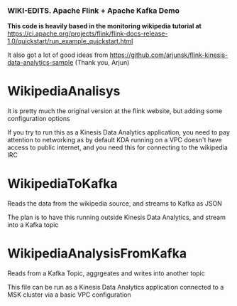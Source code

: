 ### WIKI-EDITS. Apache Flink + Apache Kafka Demo

__This code is heavily based in the monitoring wikipedia tutorial at__ https://ci.apache.org/projects/flink/flink-docs-release-1.0/quickstart/run_example_quickstart.html

It also got a lot of good ideas from https://github.com/arjunsk/flink-kinesis-data-analytics-sample  (Thank you, Arjun)


# WikipediaAnalisys

It is pretty much the original version at the flink website, but adding some configuration options

If you try to run this as a Kinesis Data Analytics application, you need to pay attention to networking as by default KDA running on a VPC doesn't have access to public internet, and you need this for connecting to the wikipedia IRC
# WikipediaToKafka

Reads the data from the wikipedia source, and streams to Kafka as JSON

The plan is to have this running outside Kinesis Data Analytics, and stream into a Kafka topic


# WikipediaAnalysisFromKafka

Reads from a Kafka Topic, aggrgeates and writes into another topic

This file can be run as a Kinesis Data Analytics application connected to a MSK cluster via a basic VPC configuration



